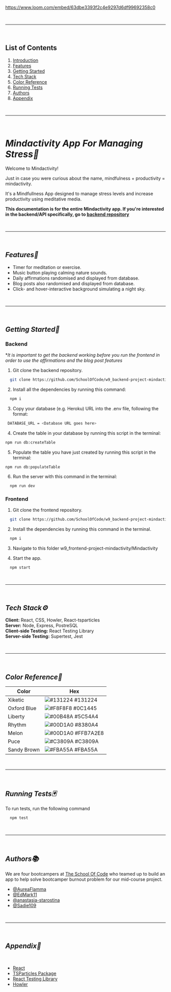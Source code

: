 
https://www.loom.com/embed/63dbe3393f2c4e9297d6df99692358c0


<br/>

---

<br />


## List of Contents
1. [Introduction](#mindactivity-app-for-managing-stress)
2. [Features](#features)
3. [Getting Started](#getting-started)
4. [Tech Stack](#tech-stack)
5. [Color Reference](#color-reference)
6. [Running Tests](#running-tests)
7. [Authors](#authors)
8. [Appendix](#appendix)


<br/>

---

<br />

# ***Mindactivity App For Managing Stress🧘***

Welcome to Mindactivity!


Just in case you were curious about the name, mindfulness + productivity = mindactivity.


It's a Mindfullness App designed to manage stress levels and increase productivity using meditative media.

**This documentation is for the entire Mindactivity app. If you're interested in the backend/API specifically, go to [backend repository](https://github.com/SchoolOfCode/w9_backend-project-mindactivity)**


<br/>

---

<br />


## ***Features🎩***
- Timer for meditation or exercise.
- Music button playing calming nature sounds.
- Daily affirmations randomised and displayed from database.
- Blog posts also randomised and displayed from database.
- Click- and hover-interactive background simulating a night sky.

<br/>

---

<br />

## ***Getting Started🏁***


### **Backend** ###

**It is important to get the backend working before you run the frontend in order to use the affirmations and the blog post features*
1. Git clone the backend repository.
```bash
  git clone https://github.com/SchoolOfCode/w9_backend-project-mindactivity
```
2. Install all the dependencies by running this command:
```bash
  npm i
```
3. Copy your database (e.g. Heroku) URL into the .env file, following the format:
```bash
 DATABASE_URL = <Database URL goes here>
```
4. Create the table in your database by running this script in the terminal:
```bash
npm run db:createTable
```
5. Populate the table you have just created by running this script in the terminal:
```
npm run db:populateTable
```
6. Run the server with this command in the terminal:
```bash
  npm run dev
```

### **Frontend** ###

1. Git clone the frontend repository.
```bash
  git clone https://github.com/SchoolOfCode/w9_backend-project-mindactivity
```
2. Install the dependencies by running this command in the terminal.  
```bash
  npm i
```
3. Navigate to this folder w9_frontend-project-mindactivity/Mindactivity

4. Start the app.
```bash
  npm start
```

<br/>

---

<br />

<a name="tech-stack"/>

## ***Tech Stack⚙️***

**Client:** React, CSS, Howler, React-tsparticles
</br>
**Server:** Node, Express, PostreSQL
</br>
**Client-side Testing:** React Testing Library
</br>
**Server-side Testing:** Supertest, Jest

<br/>

---

<br />


## ***Color Reference🎨***
| Color             | Hex                                                                |
| ----------------- | ------------------------------------------------------------------ |
| Xiketic | ![#131224](https://via.placeholder.com/10/131224?text=+) #131224 |
| Oxford Blue | ![#F8F8F8](https://via.placeholder.com/10/0C1445?text=+) #0C1445 |
| Liberty | ![#00B48A](https://via.placeholder.com/10/5C54A4?text=+) #5C54A4 |
| Rhythm | ![#00D1A0](https://via.placeholder.com/10/8380A4?text=+) #8380A4 |
| Melon | ![#00D1A0](https://via.placeholder.com/10/FFB7A2E8?text=+) #FFB7A2E8 |
| Puce | ![#C3809A](https://via.placeholder.com/10/C3809A?text=+) #C3809A |
| Sandy Brown | ![#FBA55A](https://via.placeholder.com/10/FBA55A?text=+) #FBA55A |


<br/>

---

<br />


## ***Running Tests🃏***
To run tests, run the following command
```bash
  npm test
```
<br/>

---

<br />

## ***Authors📚***

We are four bootcampers at [The School Of Code](https://github.com/SchoolOfCode) who teamed up to build an app to help solve bootcamper burnout problem for our mid-course project.

- [@AureaFlamma](https://www.github.com/AureaFlamma)
- [@EdMark11](https://www.github.com/EdMark11)
- [@anastasia-starostina](https://www.github.com/anastasia-starostina)
- [@Sadie109](https://www.github.com/Sadie109)

<br/>

---

<br />


## ***Appendix📝***
</br>

- [React](https://reactjs.org/docs/getting-started.html)
- [TSParticles Package](https://www.npmjs.com/package/express-generator-esmodules)
- [React Testing Library](https://testing-library.com/docs/react-testing-library/intro/)
- [Howler](https://www.npmjs.com/package/howler)
